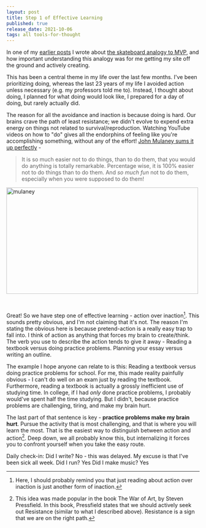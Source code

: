 ```yaml
---
layout: post
title: Step 1 of Effective Learning 
published: true
release_date: 2021-10-06
tags: all tools-for-thought
---
```


In one of my [earlier posts](2021/07/13/we-are-back) I wrote about [the skateboard analogy to MVP](https://blog.crisp.se/2016/01/25/henrikkniberg/making-sense-of-mvp), and how important understanding this analogy was for me getting my site off the ground and actively creating. <!--excerpt-->

This has been a central theme in my life over the last few months. I've been prioritizing doing, whereas the last 23 years of my life I avoided action unless necessary (e.g. my professors told me to). Instead, I thought about doing, I planned for what doing would look like, I prepared for a day of doing, but rarely actually did.  

The reason for all the avoidance and inaction is because doing is hard. Our brains crave the path of least resistance; we didn't evolve to expend extra energy on things not related to survival/reproduction. Watching YouTube videos on how to "do" gives all the endorphins of feeling like you're accomplishing something, without any of the effort! [John Mulaney sums it up perfectly](https://www.youtube.com/watch?v=CffwNZvILms) -

> It is so much easier not to do things, than to do them, that you would do anything is totally remarkable. Percentage wise, it is 100% easier not to do things than to do them. And *so much fun* not to do them, especially when you were supposed to do them! 

<a data-flickr-embed="true" href="https://www.flickr.com/photos/110967671@N02/51561803386/in/dateposted-public/" title="mulaney"><img src="https://live.staticflickr.com/65535/51561803386_2ed13a73bc_o.gif" width="500" height="278" alt="mulaney"></a><script async src="//embedr.flickr.com/assets/client-code.js" charset="utf-8"></script>

<br>

Great! So we have step one of effective learning - action over inaction[^1]. This sounds pretty obvious, and I'm not claiming that it's not. The reason I'm stating the obvious here is because pretend-action is a really easy trap to fall into. I think of action as anything that forces my brain to create/think. The verb you use to describe the action tends to give it away - Reading a textbook versus doing practice problems. Planning your essay versus writing an outline.

The example I hope anyone can relate to is this: Reading a textbook versus doing practice problems for school. For me, this made reality painfully obvious - I can't do well on an exam just by reading the textbook. Furthermore, reading a textbook is actually a grossly inefficient use of studying time. In college, if I had *only* done practice problems, I probably would've spent half the time studying. But I didn't, because practice problems are challenging, tiring, and make my brain hurt. 

The last part of that sentence is key - **practice problems make my brain hurt**. Pursue the activity that is most challenging, and that is where you will learn the most. That is the easiest way to distinguish between action and action[^2]. Deep down, we all probably know this, but internalizing it forces you to confront yourself when you take the easy route. 


[^1]: Here, I should probably remind you that just reading about action over inaction is just another form of inaction. 
[^2]: This idea was made popular in the book The War of Art, by Steven Pressfield. In this book, Pressfield states that we should actively seek out Resistance (similar to what I described above). Resistance is a sign that we are on the right path. 

Daily check-in:
Did I write? No - this was delayed. My excuse is that I've been sick all week.
Did I run? Yes
Did I make music? Yes